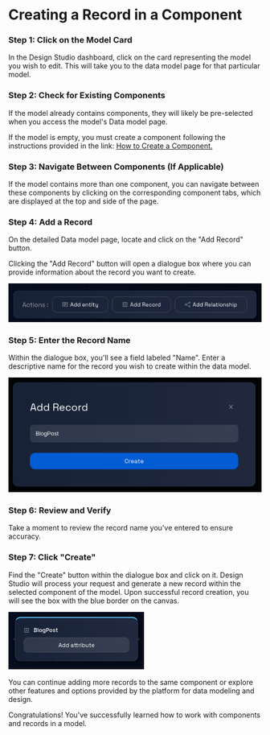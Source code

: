 # Creating a Record in a Component

### **Step 1: Click on the Model Card**

In the Design Studio dashboard, click on the card representing the model you wish to edit. This will take you to the data model page for that particular model.

### **Step 2: Check for Existing Components**

If the model already contains components, they will likely be pre-selected when you access the model's Data model page.

If the model is empty, you must create a component following the instructions provided in the link: [How to Create a Component.](../components/create-component.md)

### **Step 3: Navigate Between Components (If Applicable)**

If the model contains more than one component, you can navigate between these components by clicking on the corresponding component tabs, which are displayed at the top and side of the page.

### **Step 4: Add a Record**

On the detailed Data model page, locate and click on the "Add Record" button.

Clicking the "Add Record" button will open a dialogue box where you can provide information about the record you want to create.

![](img/create-record-1.png)

### **Step 5: Enter the Record Name**

Within the dialogue box, you'll see a field labeled "Name". Enter a descriptive name for the record you wish to create within the data model.

![](img/create-record-2.png)

### **Step 6: Review and Verify**

Take a moment to review the record name you've entered to ensure accuracy.

### **Step 7: Click "Create"**

Find the "Create" button within the dialogue box and click on it.
Design Studio will process your request and generate a new record within the selected component of the model.
Upon successful record creation, you will see the box with the blue border on the canvas.

![](img/create-record-3.png)

You can continue adding more records to the same component or explore other features and options provided by the platform for data modeling and design.

Congratulations! You've successfully learned how to work with components and records in a model.
